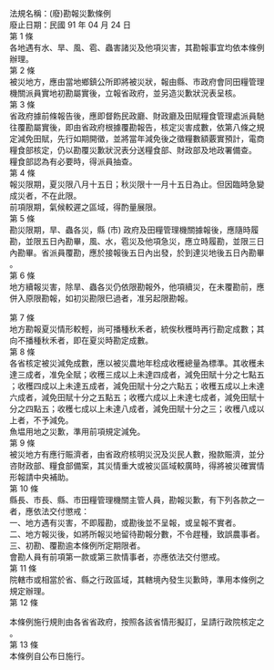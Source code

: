 法規名稱：(廢)勘報災歉條例  
廢止日期：民國 91 年 04 月 24 日  
第 1 條  
各地遇有水、旱、風、雹、蟲害諸災及他項災害，其勘報事宜均依本條例  
辦理。  
第 2 條  
被災地方，應由當地鄉鎮公所即將被災狀，報由縣、市政府會同田糧管理  
機關派員實地初勘屬實後，立報省政府，並另造災歉狀況表呈核。  
第 3 條  
省政府據前條報告後，應即督飭民政廳、財政廳及田賦糧食管理處派員馳  
往覆勘屬實後，即由省政府根據覆勘報告，核定災害成數，依第八條之規  
定減免田賦，先行如期開徵，並將當年減免後之徵糧數額覈實預計，電商  
糧食部核定，仍以勘覆災歉狀況表分送糧食部、財政部及地政署備查。  
糧食部認為有必要時，得派員抽查。  
第 4 條  
報災限期，夏災限八月十五日；秋災限十一月十五日為止。但因臨時急變  
成災者，不在此限。  
前項限期，氣候較遲之區域，得酌量展限。  
第 5 條  
勘災限期，旱、蟲各災，縣 (市) 政府及田糧管理機關據報後，應隨時履  
勘，並限五日內勘畢，風、水，雹災及他項急災，應立時履勘，並限三日  
內勘畢。省派員覆勘，應於接報後五日內出發，於到達災地後五日內勘畢  
。  
第 6 條  
地方續報災害，除旱、蟲各災仍依限勘報外，他項續災，在未覆勘前，應  
併入原限勘報，如初災勘限巳過者，准另起限勘報。  


第 7 條  
地方勘報夏災情形較輕，尚可播種秋禾者，統俟秋穫時再行勘定成數；其  
向不播種秋禾者，即在夏災時勘定成數。  
第 8 條  
各省核定被災減免成數，應以被災農地年稔成收穫總量為標準。其收穫未  
達三成者，准免全賦；收穫三成以上未達四成者，減免田賦十分之七點五  
；收穫四成以上未達五成者，減免田賦十分之六點五；收穫五成以上未達  
六成者，減免田賦十分之五點五；收穫六成以上未達七成者，減免田賦十  
分之四點五；收穫七成以上未達八成者，減免田賦十分之三；收穫八成以  
上者，不予減免。  
魚塭用地之災歉，準用前項規定減免。  
第 9 條  
被災地方有應行賑濟者，由省政府核明災況及災民人數，撥款賑濟，並分  
咨財政部、糧食部備案，其災情重大或被災區域較廣時，得將被災確實情  
形報請中央補助。  
第 10 條  
縣長、市長、縣、市田糧管理機關主管人員，勘報災歉，有下列各款之一  
者，應依法交付懲戒：  
一、地方遇有災害，不即履勘，或勘後並不呈報，或呈報不實者。  
二、地方報災後，如將所報災地留待勘報分數，不令趕種，致誤農事者。  
三、初勘、覆勘逾本條例所定期限者。  
會勘人員有前項第一款或第三款情事者，亦應依法交付懲戒。  
第 11 條  
院轄市或相當於省、縣之行政區域，其轄境內發生災歉時，準用本條例之  
規定辦理。  
第 12 條  


本條例施行規則由各省省政府，按照各該省情形擬訂，呈請行政院核定之  
。  
第 13 條  
本條例自公布日施行。  


